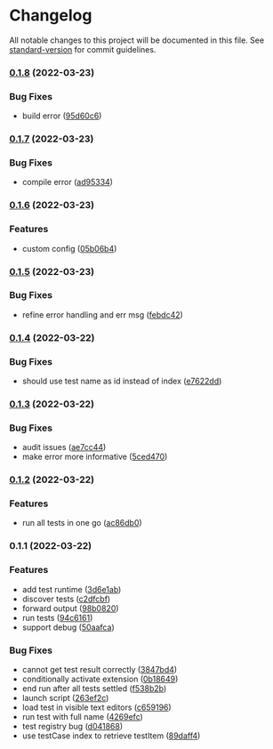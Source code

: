# Changelog

All notable changes to this project will be documented in this file. See [standard-version](https://github.com/conventional-changelog/standard-version) for commit guidelines.

### [0.1.8](https://github.com/zxch3n/vitest-explorer/compare/v0.1.7...v0.1.8) (2022-03-23)


### Bug Fixes

* build error ([95d60c6](https://github.com/zxch3n/vitest-explorer/commit/95d60c69ccf1c5568c5fd164856a6ec04be7f894))

### [0.1.7](https://github.com/zxch3n/vitest-explorer/compare/v0.1.6...v0.1.7) (2022-03-23)


### Bug Fixes

* compile error ([ad95334](https://github.com/zxch3n/vitest-explorer/commit/ad953342b2c089a0ef7be66290ba04fe9006f587))

### [0.1.6](https://github.com/zxch3n/vitest-explorer/compare/v0.1.5...v0.1.6) (2022-03-23)


### Features

* custom config ([05b06b4](https://github.com/zxch3n/vitest-explorer/commit/05b06b49ef3dea401bb5e4be1ab508051dc36b5e))

### [0.1.5](https://github.com/zxch3n/vitest-explorer/compare/v0.1.4...v0.1.5) (2022-03-23)


### Bug Fixes

* refine error handling and err msg ([febdc42](https://github.com/zxch3n/vitest-explorer/commit/febdc42caf10617cf2da52a7b46414f620144474))

### [0.1.4](https://github.com/zxch3n/vitest-explorer/compare/v0.1.3...v0.1.4) (2022-03-22)


### Bug Fixes

* should use test name as id instead of index ([e7622dd](https://github.com/zxch3n/vitest-explorer/commit/e7622dd3eced06eb538940c390a15a75816114b5))

### [0.1.3](https://github.com/zxch3n/vitest-explorer/compare/v0.1.2...v0.1.3) (2022-03-22)


### Bug Fixes

* audit issues ([ae7cc44](https://github.com/zxch3n/vitest-explorer/commit/ae7cc4461f05ea5f29e279613aafc7f5635b4789))
* make error more informative ([5ced470](https://github.com/zxch3n/vitest-explorer/commit/5ced4707f6011637430e4b9320e6951cd2615582))

### [0.1.2](https://github.com/zxch3n/vitest-explorer/compare/v0.1.1...v0.1.2) (2022-03-22)


### Features

* run all tests in one go ([ac86db0](https://github.com/zxch3n/vitest-explorer/commit/ac86db09bc1b0f285d1000dfa3b12eee308f2146))

### 0.1.1 (2022-03-22)


### Features

* add test runtime ([3d6e1ab](https://github.com/zxch3n/vitest-explorer/commit/3d6e1ab1d96c7182f788355236e1bb953dd2e344))
* discover tests ([c2dfcbf](https://github.com/zxch3n/vitest-explorer/commit/c2dfcbf5ccab5dd7e6aeb2003564e4046730ed44))
* forward output ([98b0820](https://github.com/zxch3n/vitest-explorer/commit/98b082034366fe261daf1f88c067153e02340727))
* run tests ([94c6161](https://github.com/zxch3n/vitest-explorer/commit/94c616131c50662998e194a155633576075499c5))
* support debug ([50aafca](https://github.com/zxch3n/vitest-explorer/commit/50aafca9eda32aad5d058cf947f9e48d1ab1c57a))


### Bug Fixes

* cannot get test result correctly ([3847bd4](https://github.com/zxch3n/vitest-explorer/commit/3847bd4f49e14d011a4e7a6679c69cc4e2b03441))
* conditionally activate extension ([0b18649](https://github.com/zxch3n/vitest-explorer/commit/0b186491372aec38e1e6f9df2495bf98373aa81e))
* end run after all tests settled ([f538b2b](https://github.com/zxch3n/vitest-explorer/commit/f538b2b2900313bd372708302f61c87a90adc8fc))
* launch script ([263ef2c](https://github.com/zxch3n/vitest-explorer/commit/263ef2caaf4d59487f89aad53669364307cb90ae))
* load test in visible text editors ([c659196](https://github.com/zxch3n/vitest-explorer/commit/c659196e4f1b6ba04893196eafc924adca3f8bf3))
* run test with full name ([4269efc](https://github.com/zxch3n/vitest-explorer/commit/4269efc2efd8ee35d4ea7a89b47a41dffd92611b))
* test registry bug ([d041868](https://github.com/zxch3n/vitest-explorer/commit/d041868550c42ae2c65a9e4577d0c7875a51b4d0))
* use testCase index to retrieve testItem ([89daff4](https://github.com/zxch3n/vitest-explorer/commit/89daff47638091f035a4a455d388b224a8a3d22a))
